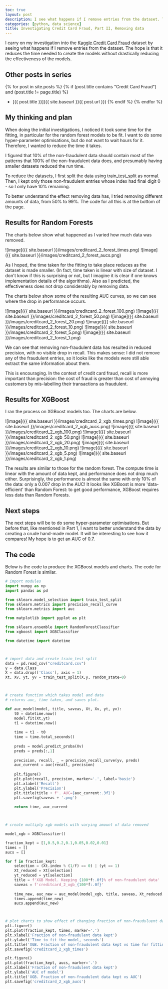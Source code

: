 ```yaml
---
toc: true
layout: post
description: I see what happens if I remove entries from the dataset. The hope is that it reduces the time needed to create the models with too much reduction in performance.
categories: [python, data science]
title: Investigating Credit Card Fraud, Part II, Removing data
---
```


I carry on my investigation into the [Kaggle Credit Card Fraud](https://www.kaggle.com/mlg-ulb/creditcardfraud) dataset by seeing what happens if I remove entries from the dataset. The hope is that it reduces the time needed to create the models without drastically reducing the effectiveness of the models.


## Other posts in series
{% for post in site.posts %}
{% if (post.title contains "Credit Card Fraud") and (post.title != page.title) %}
* [{{ post.title }}]({{ site.baseurl }}{{ post.url }})
{% endif %}
{% endfor %}



## My thinking and plan
When doing the initial investigations, I noticed it took some time for the fitting, in particular for the random forest models to be fit.  I want to do some hyper-parameter optimisations, but do not want to wait hours for it.  Therefore, I wanted to reduce the time it takes.

I figured that 10% of the non-fraudulent data should contain most of the patterns that 100% of the non-fraudulent data does, and presumably having smaller datasets reduced the run time.

To reduce the datasets, I first split the data using train_test_split as normal. Then, I kept only those non-fraudulent entries whose index had final digit 0 - so I only have 10% remaining.

To better understand the effect removing data has, I tried removing different amounts of data, from 50% to 99%.  The code for all this is at the bottom of the page.



## Results for Random Forests
The charts below show what happened as I varied how much data was removed.

![image]({{ site.baseurl }}/images/creditcard_2_forest_times.png)
![image]({{ site.baseurl }}/images/creditcard_2_forest_aucs.png)

As I hoped, the time taken for the fitting to take place reduces as the dataset is made smaller. (In fact, time taken is linear with size of dataset. I don't know if this is surprising or not, but I imagine it is clear if one knows implementation details of the algorithms). Also as I predicted, the effectiveness does not drop considerably by removing data.

The charts below show some of the resulting AUC curves, so we can see where the drop in performance occurs.

![image]({{ site.baseurl }}/images/creditcard_2_forest_100.png)
![image]({{ site.baseurl }}/images/creditcard_2_forest_50.png)
![image]({{ site.baseurl }}/images/creditcard_2_forest_20.png)
![image]({{ site.baseurl }}/images/creditcard_2_forest_10.png)
![image]({{ site.baseurl }}/images/creditcard_2_forest_5.png)
![image]({{ site.baseurl }}/images/creditcard_2_forest_1.png)

We can see that removing non-fraudulent data has resulted in reduced precision, with no visible drop in recall.  This makes sense: I did not remove any of the fraudulent entries, so it looks like the models were still able extract the same information about them.

This is encouraging. In the context of credit card fraud, recall is more important than precision: the cost of fraud is greater than cost of annoying customers by mis-labelling their transactions as fraudulent.  


## Results for XGBoost
I ran the process on XGBoost models too. The charts are below.

![image]({{ site.baseurl }}/images/creditcard_2_xgb_times.png)
![image]({{ site.baseurl }}/images/creditcard_2_xgb_aucs.png)
![image]({{ site.baseurl }}/images/creditcard_2_xgb_100.png)
![image]({{ site.baseurl }}/images/creditcard_2_xgb_50.png)
![image]({{ site.baseurl }}/images/creditcard_2_xgb_20.png)
![image]({{ site.baseurl }}/images/creditcard_2_xgb_10.png)
![image]({{ site.baseurl }}/images/creditcard_2_xgb_5.png)
![image]({{ site.baseurl }}/images/creditcard_2_xgb_1.png)

The results are similar to those for the random forest. The compute time is linear with the amount of data kept, and performance does not drop much either. Surprisingly, the performance is almost the same with only 10% of the data: only a 0.007 drop in the AUC! It looks like XGBoost is more 'data-efficient' than Random Forest: to get good performance, XGBoost requires less data than Random Forests.


## Next steps
The next steps will be to do some hyper-parameter optimisations. But before that, like mentioned in Part 1, I want to better understand the data by creating a crude hand-made model. It will be interesting to see how it compares! My hope is to get an AUC of 0.7. 


## The code
Below is the code to produce the XGBoost models and charts. The code for Random Forest is similar.

```python
# import modules
import numpy as np
import pandas as pd

from sklearn.model_selection import train_test_split
from sklearn.metrics import precision_recall_curve
from sklearn.metrics import auc

from matplotlib import pyplot as plt

from sklearn.ensemble import RandomForestClassifier
from xgboost import XGBClassifier

from datetime import datetime



# import data and create train_test split
data = pd.read_csv("creditcard.csv")
y = data.Class
X = data.drop(['Class'], axis = 1)
Xt, Xv, yt, yv = train_test_split(X,y, random_state=0)



# create function which takes model and data
# returns auc, time taken, and saves plot.

def auc_model(model, title, saveas, Xt, Xv, yt, yv):
    t0 = datetime.now()
    model.fit(Xt,yt)
    t1 = datetime.now()
    
    time = t1 - t0
    time = time.total_seconds()
    
    preds = model.predict_proba(Xv)
    preds = preds[:,1]
    
    precision, recall, _ = precision_recall_curve(yv, preds)
    auc_current = auc(recall, precision)
    
    plt.figure()
    plt.plot(recall, precision, marker='.', label='basic')
    plt.xlabel('Recall')
    plt.ylabel('Precision')
    plt.title(title + f'. AUC={auc_current:.3f}')
    plt.savefig(saveas + '.png')
    
    return time, auc_current



# create multiply xgb models with varying amount of data removed

model_xgb = XGBClassifier()

fraction_kept = [1,0.5,0.2,0.1,0.05,0.02,0.01]
times = []
aucs = []

for f in fraction_kept:
    selection = (Xt.index % (1/f) == 0) | (yt == 1)
    Xt_reduced = Xt[selection]
    yt_reduced = yt[selection]
    title = f'XGB Model. Keeping {100*f:.0f}% of non-fraudulent data'
    saveas = f'creditcard_2_xgb_{100*f:.0f}'
    
    time_new, auc_new = auc_model(model_xgb, title, saveas, Xt_reduced, Xv, yt_reduced, yv)
    times.append(time_new)
    aucs.append(auc_new)



# plot charts to show effect of changing fraction of non-frauduluent data removed
plt.figure()
plt.plot(fraction_kept, times, marker='.')
plt.xlabel('Fraction of non-fraudulent data kept')
plt.ylabel('Time to fit the model, seconds')
plt.title('XGB. Fraction of non-fraudulent data kept vs time for fitting')
plt.savefig('creditcard_2_xgb_times')

plt.figure()
plt.plot(fraction_kept, aucs, marker='.')
plt.xlabel('Fraction of non-fraudulent data kept')
plt.ylabel('AUC of model')
plt.title('XGB. Fraction of non-fraudulent data kept vs AUC')
plt.savefig('creditcard_2_xgb_aucs')
```


